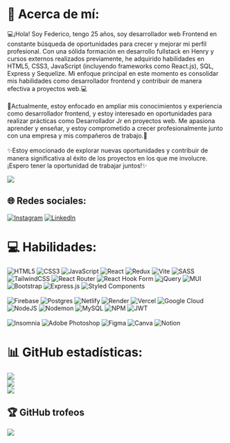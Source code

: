 # 💫 Acerca de mí:
💻¡Hola! Soy Federico, tengo 25 años, soy desarrollador web Frontend en constante búsqueda de oportunidades para crecer y mejorar mi perfil profesional. Con una sólida formación en desarrollo fullstack en Henry y cursos externos realizados previamente, he adquirido habilidades en HTML5, CSS3, JavaScript (incluyendo frameworks como React.js), SQL, Express y Sequelize. Mi enfoque principal en este momento es consolidar mis habilidades como desarrollador frontend y contribuir de manera efectiva a proyectos web.💻<br><br>🔭Actualmente, estoy enfocado en ampliar mis conocimientos y experiencia como desarrollador frontend, y estoy interesado en oportunidades para realizar prácticas como Desarrollador Jr en proyectos web. Me apasiona aprender y enseñar, y estoy comprometido a crecer profesionalmente junto con una empresa y mis compañeros de trabajo.🔭<br><br>✨Estoy emocionado de explorar nuevas oportunidades y contribuir de manera significativa al éxito de los proyectos en los que me involucre. ¡Espero tener la oportunidad de trabajar juntos!✨

[![](https://visitcount.itsvg.in/api?id=FedeCodeLab&icon=0&color=0)](https://visitcount.itsvg.in)
## 🌐 Redes sociales:
[![Instagram](https://img.shields.io/badge/Instagram-%23E4405F.svg?logo=Instagram&logoColor=white)](https://instagram.com/federicopguzman) [![LinkedIn](https://img.shields.io/badge/LinkedIn-%230077B5.svg?logo=linkedin&logoColor=white)](https://linkedin.com/in/fedecodelab) 

# 💻 Habilidades:
![HTML5](https://img.shields.io/badge/html5-%23E34F26.svg?style=for-the-badge&logo=html5&logoColor=white) ![CSS3](https://img.shields.io/badge/css3-%231572B6.svg?style=for-the-badge&logo=css3&logoColor=white) ![JavaScript](https://img.shields.io/badge/javascript-%23323330.svg?style=for-the-badge&logo=javascript&logoColor=%23F7DF1E) ![React](https://img.shields.io/badge/react-%2320232a.svg?style=for-the-badge&logo=react&logoColor=%2361DAFB) ![Redux](https://img.shields.io/badge/redux-%23593d88.svg?style=for-the-badge&logo=redux&logoColor=white) ![Vite](https://img.shields.io/badge/vite-%23646CFF.svg?style=for-the-badge&logo=vite&logoColor=white) ![SASS](https://img.shields.io/badge/SASS-hotpink.svg?style=for-the-badge&logo=SASS&logoColor=white) ![TailwindCSS](https://img.shields.io/badge/tailwindcss-%2338B2AC.svg?style=for-the-badge&logo=tailwind-css&logoColor=white) ![React Router](https://img.shields.io/badge/React_Router-CA4245?style=for-the-badge&logo=react-router&logoColor=white) ![React Hook Form](https://img.shields.io/badge/React%20Hook%20Form-%23EC5990.svg?style=for-the-badge&logo=reacthookform&logoColor=white) ![jQuery](https://img.shields.io/badge/jquery-%230769AD.svg?style=for-the-badge&logo=jquery&logoColor=white) ![MUI](https://img.shields.io/badge/MUI-%230081CB.svg?style=for-the-badge&logo=mui&logoColor=white) ![Bootstrap](https://img.shields.io/badge/bootstrap-%238511FA.svg?style=for-the-badge&logo=bootstrap&logoColor=white) ![Express.js](https://img.shields.io/badge/express.js-%23404d59.svg?style=for-the-badge&logo=express&logoColor=%2361DAFB) ![Styled Components](https://img.shields.io/badge/styled--components-DB7093?style=for-the-badge&logo=styled-components&logoColor=white)
<br><br> 
![Firebase](https://img.shields.io/badge/firebase-%23039BE5.svg?style=for-the-badge&logo=firebase) ![Postgres](https://img.shields.io/badge/postgres-%23316192.svg?style=for-the-badge&logo=postgresql&logoColor=white) ![Netlify](https://img.shields.io/badge/netlify-%23000000.svg?style=for-the-badge&logo=netlify&logoColor=#00C7B7) ![Render](https://img.shields.io/badge/Render-%46E3B7.svg?style=for-the-badge&logo=render&logoColor=white) ![Vercel](https://img.shields.io/badge/vercel-%23000000.svg?style=for-the-badge&logo=vercel&logoColor=white) ![Google Cloud](https://img.shields.io/badge/GoogleCloud-%234285F4.svg?style=for-the-badge&logo=google-cloud&logoColor=white) ![NodeJS](https://img.shields.io/badge/node.js-6DA55F?style=for-the-badge&logo=node.js&logoColor=white) ![Nodemon](https://img.shields.io/badge/NODEMON-%23323330.svg?style=for-the-badge&logo=nodemon&logoColor=%BBDEAD)  ![MySQL](https://img.shields.io/badge/mysql-%2300000f.svg?style=for-the-badge&logo=mysql&logoColor=white) ![NPM](https://img.shields.io/badge/NPM-%23CB3837.svg?style=for-the-badge&logo=npm&logoColor=white) ![JWT](https://img.shields.io/badge/JWT-black?style=for-the-badge&logo=JSON%20web%20tokens)
<br><br>
![Insomnia](https://img.shields.io/badge/Insomnia-black?style=for-the-badge&logo=insomnia&logoColor=5849BE) ![Adobe Photoshop](https://img.shields.io/badge/adobe%20photoshop-%2331A8FF.svg?style=for-the-badge&logo=adobe%20photoshop&logoColor=white) ![Figma](https://img.shields.io/badge/figma-%23F24E1E.svg?style=for-the-badge&logo=figma&logoColor=white) ![Canva](https://img.shields.io/badge/Canva-%2300C4CC.svg?style=for-the-badge&logo=Canva&logoColor=white) ![Notion](https://img.shields.io/badge/Notion-%23000000.svg?style=for-the-badge&logo=notion&logoColor=white)
# 📊 GitHub estadísticas:
![](https://github-readme-stats.vercel.app/api?username=FedeCodeLab&theme=tokyonight&hide_border=false&include_all_commits=false&count_private=false)<br/>
![](https://github-readme-streak-stats.herokuapp.com/?user=FedeCodeLab&theme=tokyonight&hide_border=false)<br/>
![](https://github-readme-stats.vercel.app/api/top-langs/?username=FedeCodeLab&theme=tokyonight&hide_border=false&include_all_commits=false&count_private=false&layout=compact)

## 🏆 GitHub trofeos
![](https://github-profile-trophy.vercel.app/?username=FedeCodeLab&theme=tokyonight&no-frame=true&no-bg=false&margin-w=4)

<!-- Proudly created with GPRM ( https://gprm.itsvg.in ) -->
